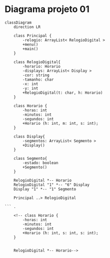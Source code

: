 # Diagrama projeto 01

```mermaid
classDiagram
    direction LR

    class Principal {
        -relogio: ArrayList< RelogioDigital >
        +menu()
        +main()
    }

    class RelogioDigital{
        -horario: Horario
        -displays: ArrayList< Display >
        -cor: string
        -tamanho: char
        -x: int
        -y: int
        +RelogioDigital(t: char, h: Horario)
    } 
    
    class Horario {
        -horas: int 
        -minutos: int
        -segundos: int
        +Horario (h: int, m: int, s: int);
    } 

    class Display{
        -segmentos: ArrayList< Segmento >
        +Display()
    }

    class Segmento{
        -estado: boolean
        +Segmento()
    }

    RelogioDigital *-- Horario
    RelogioDigital "1" *-- "6" Display
    Display "1" *-- "1" Segmento

    Principal ..> RelogioDigital

``` .

    <!-- class Horario {
        -horas: int 
        -minutos: int
        -segundos: int
        +Horario (h: int, s: int, s: int);
    } 
    
    
    RelogioDigital *-- Horario-->
